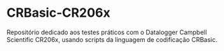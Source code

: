 # CRBasic-CR206x
Repositório dedicado aos testes práticos com o Datalogger Campbell Scientific CR206x, usando scripts da linguagem de codificação CRBasic.
